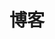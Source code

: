 ---
title: 博客
menu:
  main:
    identifier: blog
    weight: 4
    params:
      icon:
        vendor: fas
        name: blog
---